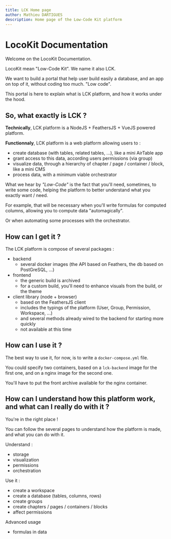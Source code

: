 ```yaml
---
title: LCK Home page
author: Mathieu DARTIGUES
description: Home page of the Low-Code Kit platform
---
```


# LocoKit Documentation

Welcome on the LocoKit Documentation.

LocoKit mean "Low-Code Kit". We name it also LCK.

We want to build a portal that help user build easily a database,
and an app on top of it, without coding too much. "Low code".

This portal is here to explain what is LCK platform,
and how it works under the hood.

## So, what exactly is LCK ?

**Technically**, LCK platform is a NodeJS + FeathersJS + VueJS powered platform.

**Functionnaly**, LCK platform is a web platform allowing users to :
* create database (with tables, related tables, ...), like a mini AirTable app
* grant access to this data, according users permissions (via group)
* visualize data, through a hierarchy of chapter / page / container / block, like a mini CMS
* process data, with a minimum viable orchestrator

What we hear by *"Low-Code"* is the fact that you'll need, sometimes, to write some code,
helping the platform to better understand what you exactly want / need.

For example, that will be necessary
when you'll write formulas for computed columns,
allowing you to compute data "automagically".

Or when automating some processes with the orchestrator.

## How can I get it ?

The LCK platform is compose of several packages :

* backend
  * several docker images (the API based on Feathers, the db based on PostGreSQL, ...)
* frontend
  * the generic build is archived
  * for a custom build, you'll need to enhance visuals from the build, or the theme
* client library (node + browser)
  * based on the FeathersJS client
  * includes the typings of the platform (User, Group, Permission, Workspace, ...)
  * and several methods already wired to the backend for starting more quickly
  * not available at this time

## How can I use it ?

The best way to use it, for now, is to write a `docker-compose.yml` file.

You could specify two containers, based on a `lck-backend` image for the first one,
and on a nginx image for the second one.

You'll have to put the front archive available for the nginx container.

## How can I understand how this platform work, and what can I really do with it ?

You're in the right place !

You can follow the several pages to understand how the platform is made,
and what you can do with it.

Understand : 
* storage
* visualization
* permissions
* orchestration

Use it :
* create a workspace
* create a database (tables, columns, rows)
* create groups
* create chapters / pages / containers / blocks
* affect permissions

Advanced usage
* formulas in data